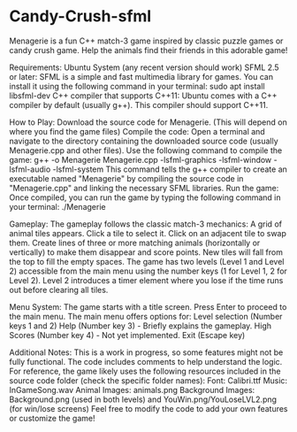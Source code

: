 # Candy-Crush-sfml

Menagerie is a fun C++ match-3 game inspired by classic puzzle games or candy crush game. Help the animals find their friends in this adorable game!

Requirements:
Ubuntu System (any recent version should work)
SFML 2.5 or later:
SFML is a simple and fast multimedia library for games. You can install it using the following command in your terminal:
sudo apt install libsfml-dev
C++ compiler that supports C++11:
Ubuntu comes with a C++ compiler by default (usually g++). This compiler should support C++11.

How to Play:
Download the source code for Menagerie. (This will depend on where you find the game files)
Compile the code: Open a terminal and navigate to the directory containing the downloaded source code (usually Menagerie.cpp and other files). Use the following command to compile the game:
g++ -o Menagerie Menagerie.cpp -lsfml-graphics -lsfml-window -lsfml-audio -lsfml-system
This command tells the g++ compiler to create an executable named "Menagerie" by compiling the source code in "Menagerie.cpp" and linking the necessary SFML libraries.
Run the game: Once compiled, you can run the game by typing the following command in your terminal:
./Menagerie

Gameplay:
The gameplay follows the classic match-3 mechanics:
A grid of animal tiles appears.
Click a tile to select it.
Click on an adjacent tile to swap them.
Create lines of three or more matching animals (horizontally or vertically) to make them disappear and score points.
New tiles will fall from the top to fill the empty spaces.
The game has two levels (Level 1 and Level 2) accessible from the main menu using the number keys (1 for Level 1, 2 for Level 2).
Level 2 introduces a timer element where you lose if the time runs out before clearing all tiles.

Menu System:
The game starts with a title screen. Press Enter to proceed to the main menu.
The main menu offers options for:
Level selection (Number keys 1 and 2)
Help (Number key 3) - Briefly explains the gameplay.
High Scores (Number key 4) - Not yet implemented.
Exit (Escape key)

Additional Notes:
This is a work in progress, so some features might not be fully functional.
The code includes comments to help understand the logic.
For reference, the game likely uses the following resources included in the source code folder (check the specific folder names):
Font: Calibri.ttf
Music: InGameSong.wav
Animal Images: animals.png
Background Images: Background.png (used in both levels) and YouWin.png/YouLoseLVL2.png (for win/lose screens)
Feel free to modify the code to add your own features or customize the game!
